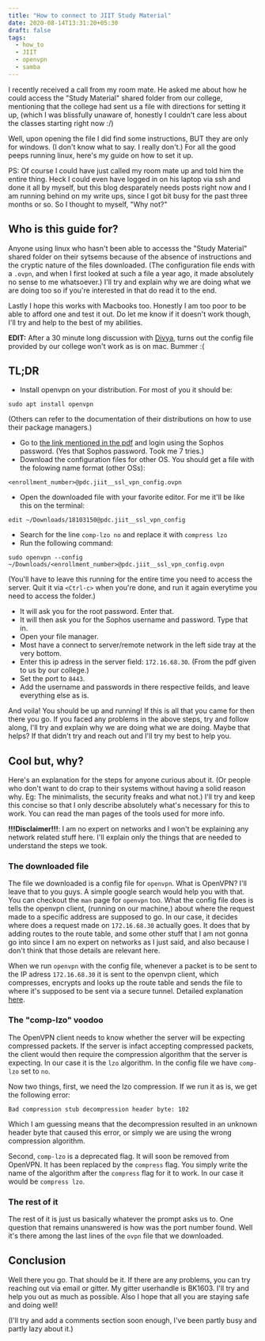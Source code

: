 ```yaml
---
title: "How to connect to JIIT Study Material"
date: 2020-08-14T13:31:20+05:30
draft: false
tags:
  - how_to
  - JIIT
  - openvpn
  - samba
---
```


I recently received a call from my room mate. He asked me about how he could access the "Study Material"
shared folder from our college, mentioning that the college had sent us a file with directions for setting
it up, (which I was blissfully unaware of, honestly I couldn't care less about the classes starting right now
:/)

Well, upon opening the file I did find some instructions, BUT they are only for windows. (I don't know
what to say. I really don't.) For all the good peeps running linux, here's my guide on how to set it up.

PS: Of course I could have just called my room mate up and told him the entire thing. Heck I could
even have logged in on his laptop via ssh and done it all by myself, but this blog desparately needs posts
right now and I am running behind on my write ups, since I got bit busy for the past three months or so. So
I thought to myself, "Why not?"

## Who is this guide for?

Anyone using linux who hasn't been able to accesss the "Study Material" shared folder on their sytsems
because of the absence of instructions and the cryptic nature of the files downloaded. (The configuration
file ends with a `.ovpn`, and when I first looked at such a file a year ago, it made absolutely no sense
to me whatsoever.) I'll try and explain why we are doing what we are doing too so if you're interested in
that do read it to the end.

Lastly I hope this works with Macbooks too. Honestly I am too poor to be able to afford one and test it
out. Do let me know if it doesn't work though, I'll try and help to the best of my abilities.

**EDIT:** After a 30 minute long discussion with [Divya](https://github.com/thedevastateddreamer), turns out the config file provided by our college
won't work as is on mac. Bummer :(

## TL;DR

- Install openvpn on your distribution. For most of you it should be:
```
sudo apt install openvpn
```
  (Others can refer to the documentation of their distributions on how to use their package managers.)
- Go to [the link mentioned in the pdf](https://14.139.238.98:8180/userportal/webpages/myaccount/login.jsp) and login using the Sophos
  password. (Yes that Sophos password. Took me 7 tries.)
- Download the configuration files for other OS. You should get a file with the folowing name format (other OSs):
```
<enrollment_number>@pdc.jiit__ssl_vpn_config.ovpn
```
- Open the downloaded file with your favorite editor. For me it'll be like this on the terminal:
```
edit ~/Downloads/18103150@pdc.jiit__ssl_vpn_config
```
- Search for the line `comp-lzo no` and replace it with `compress lzo`
- Run the following command:
```
sudo openvpn --config ~/Downloads/<enrollment_number>@pdc.jiit__ssl_vpn_config.ovpn
```
  (You'll have to leave this running for the entire time you need to access the server. Quit it via `<Ctrl-c>`
  when you're done, and run it again everytime you need to access the folder.)
- It will ask you for the root password. Enter that.
- It will then ask you for the Sophos username and password. Type that in.
- Open your file manager.
- Most have a connect to server/remote network in the left side tray at the very bottom.
- Enter this ip adress in the server field: `172.16.68.30`. (From the pdf given to us by our college.)
- Set the port to `8443`.
- Add the username and passwords in there respective feilds, and leave everything else as is.

And voila! You should be up and running! If this is all that you came for then there you go. If you faced
any problems in the above steps, try and follow along, I'll try and explain why we are doing what we
are doing. Maybe that helps? If that didn't try and reach out and I'll try my best to help you.

## Cool but, why?

Here's an explanation for the steps for anyone curious about it. (Or people who don't want to do crap
to their systems without having a solid reason why. Eg: The minimalists, the security freaks and what not.)
I'll try and keep this concise so that I only describe absolutely what's necessary for this to work. You
can read the man pages of the tools used for more info.

**!!!Disclaimer!!!**: I am no expert on networks and I won't be explaining any network related stuff here.
I'll explain only the things that are needed to understand the steps we took.

### The downloaded file

The file we downloaded is a config file for `openvpn`. What is OpenVPN? I'll leave that to you guys. A simple
google search would help you with that. You can checkout the `man` page for `openvpn` too. What the config
file does is tells the openvpn client, (running on our machine,) about where the request made to a specific
address are supposed to go. In our case, it decides where does a request made on `172.16.68.30` actually
goes. It does that by adding routes to the route table, and some other stuff that I am not gonna go into
since I am no expert on networks as I just said, and also because I don't think that those details
are relevant here.

When we run `openvpn` with the config file, whenever a packet is to be sent to the IP adress `172.16.68.30`
it is sent to the openvpn client, which compresses, encrypts and looks up the route table and sends
the file to where it's supposed to be sent via a secure tunnel. Detailed explanation [here](https://openvpn.net/vpn-server-resources/site-to-site-routing-explained-in-detail/).

### The "comp-lzo" voodoo

The OpenVPN client needs to know whether the server will be expecting compressed packets. If the server
is infact accepting compressed packets, the client would then require the compression algorithm that
the server is expecting. In our case it is the `lzo` algorithm. In the config file we have `comp-lzo` set
to `no`.

Now two things, first, we need the lzo compression. If we run it as is, we get the following error:
```
Bad compression stub decompression header byte: 102
```
Which I am guessing means that the decompression resulted in an unknown header byte that caused this error,
or simply we are using the wrong compression algorithm.

Second, `comp-lzo` is a deprecated flag. It will soon be removed from OpenVPN. It has been replaced by
the `compress` flag. You simply write the name of the algorithm after the `compress` flag for it to work.
In our case it would be `compress lzo`.

### The rest of it

The rest of it is just us basically whatever the prompt asks us to. One question that remains unanswered
is how was the port number found. Well it's there among the last lines of the `ovpn` file that we downloaded.

## Conclusion

Well there you go. That should be it. If there are any problems, you can try reaching out via email or gitter. My gitter userhandle is BK1603. I'll try and help you out as much as possible. Also I hope
that all you are staying safe and doing well!

(I'll try and add a comments section soon enough, I've been partly busy and partly lazy about it.)
